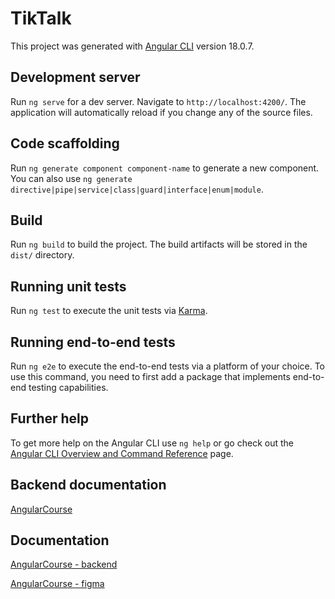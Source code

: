 # TikTalk

This project was generated with [Angular CLI](https://github.com/angular/angular-cli) version 18.0.7.

## Development server

Run `ng serve` for a dev server. Navigate to `http://localhost:4200/`. The application will automatically reload if you change any of the source files.

## Code scaffolding

Run `ng generate component component-name` to generate a new component. You can also use `ng generate directive|pipe|service|class|guard|interface|enum|module`.

## Build

Run `ng build` to build the project. The build artifacts will be stored in the `dist/` directory.

## Running unit tests

Run `ng test` to execute the unit tests via [Karma](https://karma-runner.github.io).

## Running end-to-end tests

Run `ng e2e` to execute the end-to-end tests via a platform of your choice. To use this command, you need to first add a package that implements end-to-end testing capabilities.

## Further help

To get more help on the Angular CLI use `ng help` or go check out the [Angular CLI Overview and Command Reference](https://angular.dev/tools/cli) page.

## Backend documentation

[AngularCourse](https://icherniakov.ru/yt-course/docs#/)

## Documentation

[AngularCourse - backend](https://icherniakov.ru/yt-course/docs#/)

[AngularCourse - figma](https://www.figma.com/design/oGHQigWHYDVfYA7GPRi9q1/%F0%9F%92%ABTIK-TALK?node-id=30-6072&t=flDim8arSTvEPc4e-0)
